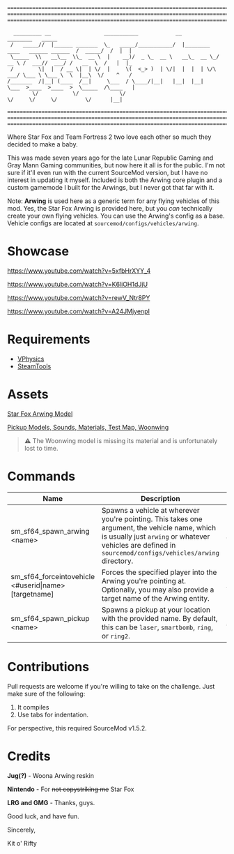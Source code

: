 ```
=============================================================================================================
=============================================================================================================
=============================================================================================================

  _________ __                 ___________            __                                   ________   _____  
 /   _____//  |______ _______  \_   _____/___________/  |________   ____   ______ ______  /  _____/  /  |  | 
 \_____  \\   __\__  \\_  __ \  |    __)/  _ \_  __ \   __\_  __ \_/ __ \ /  ___//  ___/ /   __  \  /   |  |_
 /        \|  |  / __ \|  | \/  |     \(  <_> )  | \/|  |  |  | \/\  ___/ \___ \ \___ \  \  |__\  \/    ^   /
/_______  /|__| (____  /__|     \___  / \____/|__|   |__|  |__|    \___  >____  >____  >  \_____  /\____   | 
        \/           \/             \/                                 \/     \/     \/         \/      |__| 

=============================================================================================================
=============================================================================================================
=============================================================================================================
```

Where Star Fox and Team Fortress 2 two love each other so much they decided to make a baby.

This was made seven years ago for the late Lunar Republic Gaming and Gray Mann Gaming communities, but now here it all is for the public. I'm not sure if it'll even run with the current SourceMod version, but I have no interest in updating it myself. Included is both the Arwing core plugin and a custom gamemode I built for the Arwings, but I never got that far with it.

Note: **Arwing** is used here as a generic term for any flying vehicles of this mod. Yes, the Star Fox Arwing is provided here, but you *can* technically create your own flying vehicles. You can use the Arwing's config as a base. Vehicle configs are located at `sourcemod/configs/vehicles/arwing`.

# Showcase
https://www.youtube.com/watch?v=5xfbHrXYY_4

https://www.youtube.com/watch?v=K6liOH1dJjU

https://www.youtube.com/watch?v=rewV_Ntr8PY

https://www.youtube.com/watch?v=A24JMjyenpI

# Requirements
- [VPhysics](https://forums.alliedmods.net/showthread.php?t=136350)
- [SteamTools](https://builds.limetech.io/?p=steamtools)

# Assets
[Star Fox Arwing Model](https://garrysmods.org/download/17957/arwingzip)

[Pickup Models, Sounds, Materials, Test Map, Woonwing](https://drive.google.com/file/d/1auuQE4MMv8O-_sLSpEzukK9l5_EUv3p6/view?usp=sharing)
> :warning: The Woonwing model is missing its material and is unfortunately lost to time.

# Commands
| Name | Description | Admin Flags |
| --- | --- | --- |
| sm_sf64_spawn_arwing \<name\> | Spawns a vehicle at wherever you're pointing. This takes one argument, the vehicle name, which is usually just `arwing` or whatever vehicles are defined in `sourcemod/configs/vehicles/arwing` directory. | ADMFLAG_CHEATS |
| sm_sf64_forceintovehicle <#userid\|name> \[targetname\] | Forces the specified player into the Arwing you're pointing at. Optionally, you may also provide a target name of the Arwing entity. | ADMFLAG_CHEATS |
| sm_sf64_spawn_pickup \<name\> | Spawns a pickup at your location with the provided name. By default, this can be `laser`, `smartbomb`, `ring`, or `ring2`. | ADMFLAG_CHEATS |

# Contributions
Pull requests are welcome if you're willing to take on the challenge. Just make sure of the following: 
1. It compiles
2. Use tabs for indentation.

For perspective, this required SourceMod v1.5.2.

# Credits

**Jug(?)** - Woona Arwing reskin

**Nintendo** - For ~~not copystriking me~~ Star Fox

**LRG and GMG** - Thanks, guys.

Good luck, and have fun.

Sincerely,

Kit o' Rifty
